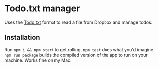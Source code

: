 # Todo.txt manager

Uses the [Todo.txt](http://todotxt.org/) format to read a file from Dropbox and manage todos. 

## Installation

Run `npm i && npm start` to get rolling. `npm test` does what you'd imagine. `npm run package` builds the compiled version of the app to run on your machine. Works fine on my Mac.
